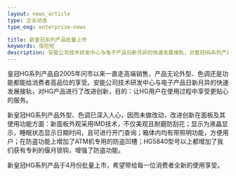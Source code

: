 ```yaml
---
layout: news_article
type: 企业动态
type_eng: enterprise-news

title: 新皇冠系列产品批量上市
keywords: 保险柜
description: 安能公司技术研发中心与电子产品日新月异的快速发展接轨，对皇冠HG系列产品进行了改进创新，目的：让HG用户在使用过程中享受更贴心的服务。
---
```

皇冠HG系列产品自2005年问市以来一直走高端销售，产品无论外型、色调还是功能都能给消费者高品位的享受。安能公司技术研发中心与电子产品日新月异的快速发展接轨，对HG产品进行了改进创新，目的：让HG用户在使用过程中享受更贴心的服务。

新皇冠HG系列产品外型、色调已深入人心，因而未做改动，改进创新在面板及其使用功能方面：新面板外观采用IMD技术，不仅美观且耐磨防刮花；显示为液晶显示，睡眠状态显示日期时间，且可进行开门查询；箱体内均有带照明功能，方便用户；在防盗功能上增加了ATM机专用的防盗凹槽；HG5840型号以上都增加了我们获有专利的偃月锁钩，增强了防盗功能。

新皇冠HG系列产品于4月份批量上市，希望带给每一位消费者全新的使用享受。

